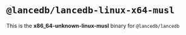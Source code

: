 # `@lancedb/lancedb-linux-x64-musl`

This is the **x86_64-unknown-linux-musl** binary for `@lancedb/lancedb`
